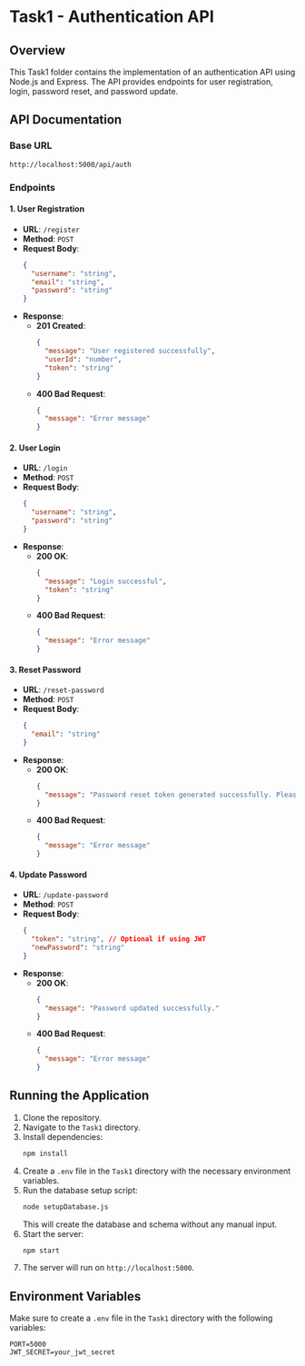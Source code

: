 # Task1 - Authentication API

## Overview
This Task1 folder contains the implementation of an authentication API using Node.js and Express. The API provides endpoints for user registration, login, password reset, and password update.

## API Documentation

### Base URL
```
http://localhost:5000/api/auth
```

### Endpoints

#### 1. User Registration
- **URL**: `/register`
- **Method**: `POST`
- **Request Body**:
  ```json
  {
    "username": "string",
    "email": "string",
    "password": "string"
  }
  ```
- **Response**:
  - **201 Created**:
    ```json
    {
      "message": "User registered successfully",
      "userId": "number",
      "token": "string"
    }
    ```
  - **400 Bad Request**:
    ```json
    {
      "message": "Error message"
    }
    ```

#### 2. User Login
- **URL**: `/login`
- **Method**: `POST`
- **Request Body**:
  ```json
  {
    "username": "string",
    "password": "string"
  }
  ```
- **Response**:
  - **200 OK**:
    ```json
    {
      "message": "Login successful",
      "token": "string"
    }
    ```
  - **400 Bad Request**:
    ```json
    {
      "message": "Error message"
    }
    ```

#### 3. Reset Password
- **URL**: `/reset-password`
- **Method**: `POST`
- **Request Body**:
  ```json
  {
    "email": "string"
  }
  ```
- **Response**:
  - **200 OK**:
    ```json
    {
      "message": "Password reset token generated successfully. Please check the console for the token."
    }
    ```
  - **400 Bad Request**:
    ```json
    {
      "message": "Error message"
    }
    ```

#### 4. Update Password
- **URL**: `/update-password`
- **Method**: `POST`
- **Request Body**:
  ```json
  {
    "token": "string", // Optional if using JWT
    "newPassword": "string"
  }
  ```
- **Response**:
  - **200 OK**:
    ```json
    {
      "message": "Password updated successfully."
    }
    ```
  - **400 Bad Request**:
    ```json
    {
      "message": "Error message"
    }
    ```

## Running the Application
1. Clone the repository.
2. Navigate to the `Task1` directory.
3. Install dependencies:
   ```bash
   npm install
   ```
4. Create a `.env` file in the `Task1` directory with the necessary environment variables.
5. Run the database setup script:
   ```bash
   node setupDatabase.js
   ```
   This will create the database and schema without any manual input.
6. Start the server:
   ```bash
   npm start
   ```
7. The server will run on `http://localhost:5000`.

## Environment Variables
Make sure to create a `.env` file in the `Task1` directory with the following variables:
```
PORT=5000
JWT_SECRET=your_jwt_secret
